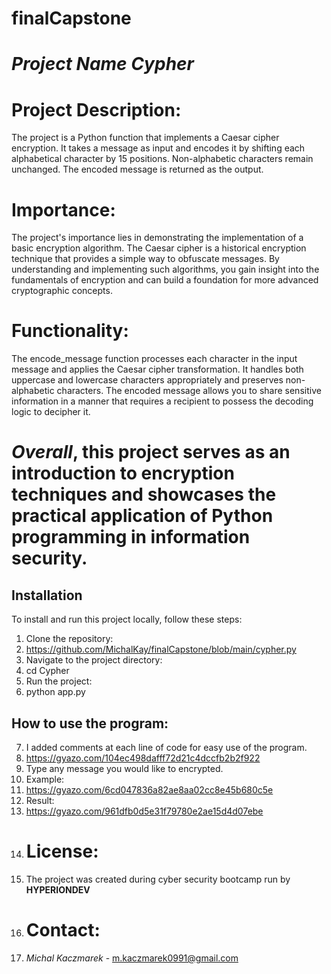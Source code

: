 # finalCapstone
# _Project Name Cypher_ 
# Project Description:
The project is a Python function that implements a Caesar cipher encryption. It takes a message as input and encodes it by shifting each alphabetical character by 15 positions. Non-alphabetic characters remain unchanged. The encoded message is returned as the output.
# Importance:
The project's importance lies in demonstrating the implementation of a basic encryption algorithm. The Caesar cipher is a historical encryption technique that provides a simple way to obfuscate messages. By understanding and implementing such algorithms, you gain insight into the fundamentals of encryption and can build a foundation for more advanced cryptographic concepts.
# Functionality:
The encode_message function processes each character in the input message and applies the Caesar cipher transformation. It handles both uppercase and lowercase characters appropriately and preserves non-alphabetic characters. The encoded message allows you to share sensitive information in a manner that requires a recipient to possess the decoding logic to decipher it.
# *Overall*, this project serves as an introduction to encryption techniques and showcases the practical application of Python programming in information security.

## Installation
To install and run this project locally, follow these steps:
1. Clone the repository:
2. https://github.com/MichalKay/finalCapstone/blob/main/cypher.py
3. Navigate to the project directory:
4. cd Cypher
5. Run the project:
6. python app.py
## How to use the program:
7. I added comments at each line of code for easy use of the program.
8. <https://gyazo.com/104ec498dafff72d21c4dccfb2b2f922>
9. Type any message you would like to encrypted.
10. Example:
11. <https://gyazo.com/6cd047836a82ae8aa02cc8e45b680c5e>
12. Result:
13. <https://gyazo.com/961dfb0d5e31f79780e2ae15d4d07ebe>
14. # License:
15. The project was created during cyber security bootcamp run by **HYPERIONDEV**
16. # Contact:
17. _Michal Kaczmarek_ - m.kaczmarek0991@gmail.com
